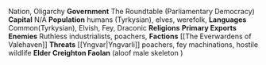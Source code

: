Nation,
Oligarchy
**Government** The Roundtable (Parliamentary Democracy)
**Capital** N/A
**Population** humans (Tyrkysian), elves, werefolk, 
**Languages** Common(Tyrkysian), Elvish, Fey, Draconic
**Religions**
**Primary Exports** 
**Enemies** Ruthless industrialists, poachers, 
**Factions** [[The Everwardens of Valehaven]]
**Threats** [[Yngvar|Yngvarli]] poachers, fey machinations, hostile wildlife
**Elder Creighton Faolan** (aloof male skeleton )